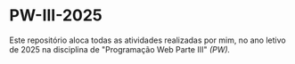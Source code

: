 # PW-III-2025
Este repositório aloca todas as atividades realizadas por mim, no ano letivo de 2025 na disciplina de "Programação Web Parte III" *(PW).*
